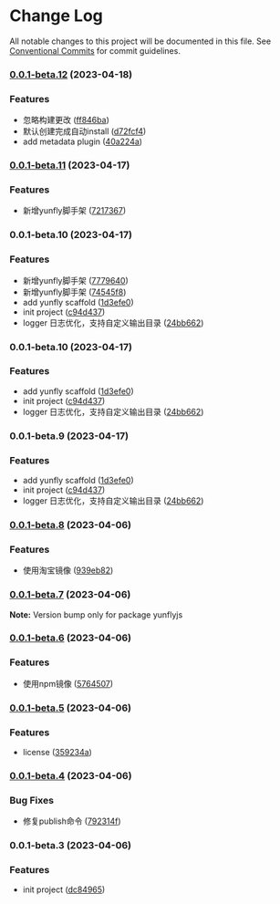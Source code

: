 # Change Log

All notable changes to this project will be documented in this file.
See [Conventional Commits](https://conventionalcommits.org) for commit guidelines.

### [0.0.1-beta.12](https://github.com/yunke-yunfly/yunflyjs/compare/v0.0.1-beta.11...v0.0.1-beta.12) (2023-04-18)


### Features

* 忽略构建更改 ([ff846ba](https://github.com/yunke-yunfly/yunflyjs/commit/ff846ba55224ea217ae384a8e31b541a541617ae))
* 默认创建完成自动install ([d72fcf4](https://github.com/yunke-yunfly/yunflyjs/commit/d72fcf41695604099e37e4f3dca24aadbfa7110e))
* add metadata plugin ([40a224a](https://github.com/yunke-yunfly/yunflyjs/commit/40a224adb2781bab1cf048f5002f727be800de12))



### [0.0.1-beta.11](https://github.com/yunke-yunfly/yunflyjs/compare/v0.0.1-beta.10...v0.0.1-beta.11) (2023-04-17)


### Features

* 新增yunfly脚手架 ([7217367](https://github.com/yunke-yunfly/yunflyjs/commit/7217367cfa38915a40aee7ac8347210bbc9d1d92))



### 0.0.1-beta.10 (2023-04-17)


### Features

* 新增yunfly脚手架 ([7779640](https://github.com/yunke-yunfly/yunflyjs/commit/7779640232fc424dbaf528e5f4217b6a1fc13947))
* 新增yunfly脚手架 ([74545f8](https://github.com/yunke-yunfly/yunflyjs/commit/74545f852da0a1514c6f5ef5dc251f038a51a0bb))
* add yunfly scaffold ([1d3efe0](https://github.com/yunke-yunfly/yunflyjs/commit/1d3efe0d80c1fc811b6635d601cdd3ee29453c72))
* init project ([c94d437](https://github.com/yunke-yunfly/yunflyjs/commit/c94d4372b6dacb189df8747e0879115d0629ca7c))
* logger 日志优化，支持自定义输出目录 ([24bb662](https://github.com/yunke-yunfly/yunflyjs/commit/24bb6622cb0047e290766f1f7a37981f0dd73784))



### 0.0.1-beta.10 (2023-04-17)


### Features

* add yunfly scaffold ([1d3efe0](https://github.com/yunke-yunfly/yunflyjs/commit/1d3efe0d80c1fc811b6635d601cdd3ee29453c72))
* init project ([c94d437](https://github.com/yunke-yunfly/yunflyjs/commit/c94d4372b6dacb189df8747e0879115d0629ca7c))
* logger 日志优化，支持自定义输出目录 ([24bb662](https://github.com/yunke-yunfly/yunflyjs/commit/24bb6622cb0047e290766f1f7a37981f0dd73784))



### 0.0.1-beta.9 (2023-04-17)


### Features

* add yunfly scaffold ([1d3efe0](https://github.com/yunke-yunfly/yunflyjs/commit/1d3efe0d80c1fc811b6635d601cdd3ee29453c72))
* init project ([c94d437](https://github.com/yunke-yunfly/yunflyjs/commit/c94d4372b6dacb189df8747e0879115d0629ca7c))
* logger 日志优化，支持自定义输出目录 ([24bb662](https://github.com/yunke-yunfly/yunflyjs/commit/24bb6622cb0047e290766f1f7a37981f0dd73784))



### [0.0.1-beta.8](https://github.com/yunke-yunfly/yunflyjs/compare/v0.0.1-beta.7...v0.0.1-beta.8) (2023-04-06)


### Features

* 使用淘宝镜像 ([939eb82](https://github.com/yunke-yunfly/yunflyjs/commit/939eb8261559ccbcba24ef22ff6e3c26e975eaef))



### [0.0.1-beta.7](https://github.com/yunke-yunfly/yunflyjs/compare/v0.0.1-beta.6...v0.0.1-beta.7) (2023-04-06)

**Note:** Version bump only for package yunflyjs





### [0.0.1-beta.6](https://github.com/yunke-yunfly/yunflyjs/compare/v0.0.1-beta.5...v0.0.1-beta.6) (2023-04-06)


### Features

* 使用npm镜像 ([5764507](https://github.com/yunke-yunfly/yunflyjs/commit/576450770d0dab6c2fe655ff6016b5658f2222f7))



### [0.0.1-beta.5](https://github.com/yunke-yunfly/yunflyjs/compare/v0.0.1-beta.4...v0.0.1-beta.5) (2023-04-06)


### Features

* license ([359234a](https://github.com/yunke-yunfly/yunflyjs/commit/359234a4e7a0637dc0204faa30f0f7c8450e5c42))



### [0.0.1-beta.4](https://github.com/yunke-yunfly/yunflyjs/compare/v0.0.1-beta.3...v0.0.1-beta.4) (2023-04-06)


### Bug Fixes

* 修复publish命令 ([792314f](https://github.com/yunke-yunfly/yunflyjs/commit/792314faa8407aec415417a607343b626ffce592))



### 0.0.1-beta.3 (2023-04-06)


### Features

* init project ([dc84965](https://github.com/yunke-yunfly/yunflyjs/commit/dc849654e51bd4bf4234c574099096a381448243))
